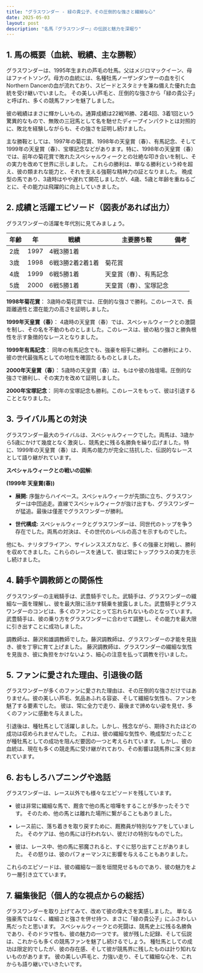 ```yaml
---
title: "グラスワンダー - 緑の貴公子、その圧倒的な強さと繊細な心"
date: 2025-05-03
layout: post
description: "名馬『グラスワンダー』の伝説と魅力を深堀り"
---
```


## 1. 馬の概要（血統、戦績、主な勝鞍）

グラスワンダーは、1995年生まれの芦毛の牡馬。父はメジロマックイーン、母はファイトソング。母方の血統には、名種牡馬ノーザンダンサーの血を引くNorthern Dancerの血が流れており、スピードとスタミナを兼ね備えた優れた血統を受け継いでいました。  その美しい芦毛と、圧倒的な強さから「緑の貴公子」と呼ばれ、多くの競馬ファンを魅了しました。

彼の戦績はまさに輝かしいもの。通算成績は22戦16勝、2着4回、3着1回という驚異的なもので、無敗の三冠馬として名を馳せたディープインパクトとは対照的に、敗北を経験しながらも、その強さを証明し続けました。

主な勝鞍としては、1997年の菊花賞、1998年の天皇賞（春）、有馬記念、そして1999年の天皇賞（春）、宝塚記念などがあります。特に、1998年の天皇賞（春）では、前年の菊花賞で敗れたスペシャルウィークとの壮絶な叩き合いを制し、その実力を改めて世界に示しました。  これらの勝利は、単なる勝利という枠を超え、彼の類まれな能力と、それを支える強靭な精神力の証となりました。  晩成型の馬であり、3歳時はやや遅れて開花しましたが、4歳、5歳と年齢を重ねるごとに、その能力は飛躍的に向上していきました。


## 2. 成績と活躍エピソード（図表があれば出力）

グラスワンダーの活躍を年代別に見てみましょう。

| 年齢 | 年 | 戦績 | 主要勝ち鞍 | 備考 |
|---|---|---|---|---|
| 2歳 | 1997 | 4戦3勝1着 |  |  |
| 3歳 | 1998 | 6戦3勝2着2着1着 | 菊花賞 |  |
| 4歳 | 1999 | 6戦5勝1着 | 天皇賞（春）、有馬記念 |  |
| 5歳 | 2000 | 6戦5勝1着 | 天皇賞（春）、宝塚記念 |  |


**1998年菊花賞**： 3歳時の菊花賞では、圧倒的な強さで勝利。このレースで、長距離適性と潜在能力の高さを証明しました。

**1999年天皇賞（春）**： 4歳時の天皇賞（春）では、スペシャルウィークとの激闘を制し、その名を不動のものとしました。このレースは、彼の粘り強さと勝負根性を示す象徴的なレースとなりました。

**1999年有馬記念**： 同年の有馬記念でも、強豪を相手に勝利。この勝利により、彼の世代最強馬としての地位を確固たるものとしました。

**2000年天皇賞（春）**： 5歳時の天皇賞（春）は、もはや彼の独壇場。圧倒的な強さで勝利し、その実力を改めて証明しました。

**2000年宝塚記念**： 同年の宝塚記念も勝利。このレースをもって、彼は引退することとなりました。


## 3. ライバル馬との対決

グラスワンダー最大のライバルは、スペシャルウィークでした。両馬は、3歳から5歳にかけて幾度となく激突し、競馬史に残る名勝負を繰り広げました。特に、1999年の天皇賞（春）は、両馬の能力が完全に拮抗した、伝説的なレースとして語り継がれています。

**スペシャルウィークとの戦いの図解:**

**(1999年 天皇賞(春))**

* **展開:**  序盤からハイペース。スペシャルウィークが先頭に立ち、グラスワンダーは中団追走。直線でスペシャルウィークが抜け出すも、グラスワンダーが猛追。最後は僅差でグラスワンダーが勝利。

* **世代構成:** スペシャルウィークとグラスワンダーは、同世代のトップを争う存在でした。両馬の対決は、その世代のレベルの高さを示すものでした。


他にも、ナリタブライアン、サイレンススズカなど、多くの強豪と対戦し、勝利を収めてきました。これらのレースを通して、彼は常にトップクラスの実力を示し続けました。


## 4. 騎手や調教師との関係性

グラスワンダーの主戦騎手は、武豊騎手でした。武騎手は、グラスワンダーの繊細な一面を理解し、彼を最大限に活かす騎乗を披露しました。武豊騎手とグラスワンダーのコンビは、多くのファンにとって忘れられないものとなっています。  武豊騎手は、彼の乗り方をグラスワンダーに合わせて調整し、その能力を最大限に引き出すことに成功しました。

調教師は、藤沢和雄調教師でした。藤沢調教師は、グラスワンダーの才能を見抜き、彼を丁寧に育て上げました。  藤沢調教師は、グラスワンダーの繊細な気性を見抜き、彼に負担をかけないよう、細心の注意を払って調教を行いました。


## 5. ファンに愛された理由、引退後の話

グラスワンダーが多くのファンに愛された理由は、その圧倒的な強さだけではありません。彼の美しい芦毛、気品あふれる容姿、そして繊細な気性も、ファンを魅了する要素でした。  彼は、常に全力で走り、最後まで諦めない姿を見せ、多くのファンに感動を与えました。

引退後は、種牡馬として活躍しました。しかし、残念ながら、期待されたほどの成功は収められませんでした。  これは、彼の繊細な気性や、晩成型だったことが種牡馬としての成功を阻んだ要因の一つと考えられています。  しかし、彼の血統は、現在も多くの競走馬に受け継がれており、その影響は競馬界に深く刻まれています。


## 6. おもしろハプニングや逸話

グラスワンダーは、レース以外でも様々なエピソードを残しています。

*  彼は非常に繊細な馬で、厩舎で他の馬と喧嘩をすることが多かったそうです。  そのため、他の馬とは離れた場所に繋がることもありました。

*  レース前に、落ち着きを取り戻すために、厩務員が特別なケアをしていました。  そのケアは、他の馬には行われない、彼だけの特別なものでした。

*  彼は、レース中、他の馬に邪魔されると、すぐに怒り出すことがありました。  その怒りは、彼のパフォーマンスに影響を与えることもありました。

これらのエピソードは、彼の繊細な一面を垣間見せるものであり、彼の魅力をより一層引き立てています。


## 7. 編集後記（個人的な視点からの総括）

グラスワンダーを取り上げてみて、改めて彼の偉大さを実感しました。  単なる強豪馬ではなく、繊細さと強さを併せ持つ、まさに「緑の貴公子」にふさわしい馬だったと思います。 スペシャルウィークとの死闘は、競馬史上に残る名勝負であり、そのドラマ性も、彼の魅力の一つです。  彼が残した記録、そして伝説は、これからも多くの競馬ファンを魅了し続けるでしょう。  種牡馬としての成功は限定的でしたが、彼の存在感、そして彼が競馬界に残したものは計り知れないものがあります。  彼の美しい芦毛と、力強い走り、そして繊細な心を、これからも語り継いでいきたいです。
